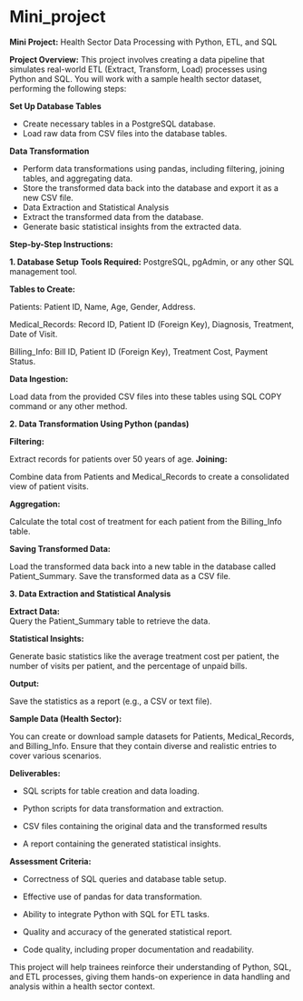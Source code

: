 # Mini_project
**Mini Project:** Health Sector Data Processing with Python, ETL, and SQL

**Project Overview:** This project involves creating a data pipeline that simulates real-world ETL (Extract, Transform, Load) processes using Python and SQL. You will work with a sample health sector dataset, performing the following steps:

**Set Up Database Tables**
- Create necessary tables in a PostgreSQL database.
- Load raw data from CSV files into the database tables.

**Data Transformation**
- Perform data transformations using pandas, including filtering, joining tables, and aggregating data.
- Store the transformed data back into the database and export it as a new CSV file.
- Data Extraction and Statistical Analysis
- Extract the transformed data from the database.
- Generate basic statistical insights from the extracted data.

**Step-by-Step Instructions:**

**1. Database Setup**
  **Tools Required:** PostgreSQL, pgAdmin, or any other SQL management tool.
  
  **Tables to Create:**
  
  Patients: Patient ID, Name, Age, Gender, Address.
  
  Medical_Records: Record ID, Patient ID (Foreign Key), Diagnosis, Treatment, Date of Visit.
  
  Billing_Info: Bill ID, Patient ID (Foreign Key), Treatment Cost, Payment Status.
  
**Data Ingestion:**

  Load data from the provided CSV files into these tables using SQL COPY command or any other method.

**2. Data Transformation Using Python (pandas)**

**Filtering:**

Extract records for patients over 50 years of age.
**Joining:**

Combine data from Patients and Medical_Records to create a consolidated view of patient visits.

**Aggregation:**

Calculate the total cost of treatment for each patient from the Billing_Info table.

**Saving Transformed Data:**

   Load the transformed data back into a new table in the database called Patient_Summary.
   Save the transformed data as a CSV file.

**3. Data Extraction and Statistical Analysis**

  **Extract Data:**  
  Query the Patient_Summary table to retrieve the data.
  
  **Statistical Insights:**
  
  Generate basic statistics like the average treatment cost per patient, the number of visits per patient, and the percentage of unpaid bills.
  
  **Output:**
  
  Save the statistics as a report (e.g., a CSV or text file).
  
  **Sample Data (Health Sector):**
  
  You can create or download sample datasets for Patients, Medical_Records, and Billing_Info. Ensure that they contain diverse and realistic entries to cover various scenarios.

**Deliverables:**

  - SQL scripts for table creation and data loading.
    
  - Python scripts for data transformation and extraction.
    
  - CSV files containing the original data and the transformed results
    
  - A report containing the generated statistical insights.
    
**Assessment Criteria:**

  - Correctness of SQL queries and database table setup.
    
  - Effective use of pandas for data transformation.
    
  - Ability to integrate Python with SQL for ETL tasks.
    
  - Quality and accuracy of the generated statistical report.
    
  - Code quality, including proper documentation and readability.
    
This project will help trainees reinforce their understanding of Python, SQL, and ETL processes, giving them hands-on experience in data handling and analysis within a health sector context.
